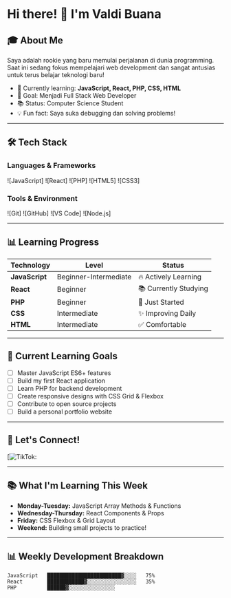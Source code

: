 # Hi there! 👋 I'm Valdi Buana

## 🎓 About Me
Saya adalah rookie yang baru memulai perjalanan di dunia programming. Saat ini sedang fokus mempelajari web development dan sangat antusias untuk terus belajar teknologi baru!

- 🌱 Currently learning: **JavaScript, React, PHP, CSS, HTML**
- 🎯 Goal: Menjadi Full Stack Web Developer
- 📚 Status: Computer Science Student
- 💡 Fun fact: Saya suka debugging dan solving problems!

---

## 🛠️ Tech Stack

### Languages & Frameworks
![JavaScript]
![React]
![PHP]
![HTML5]
![CSS3]

### Tools & Environment
![Git]
![GitHub]
![VS Code]
![Node.js]

---

## 📊 Learning Progress

| Technology | Level | Status |
|------------|-------|--------|
| **JavaScript** | Beginner-Intermediate | 🔥 Actively Learning |
| **React** | Beginner | 📚 Currently Studying |
| **PHP** | Beginner | 🌱 Just Started |
| **CSS** | Intermediate | ✨ Improving Daily |
| **HTML** | Intermediate | ✅ Comfortable |

---

## 🎯 Current Learning Goals

- [ ] Master JavaScript ES6+ features
- [ ] Build my first React application
- [ ] Learn PHP for backend development
- [ ] Create responsive designs with CSS Grid & Flexbox
- [ ] Contribute to open source projects
- [ ] Build a personal portfolio website

---

## 🤝 Let's Connect!
[![TikTok:](https://www.tiktok.com/@valdybuana?_t=ZS-8yJcIUGuVR2&_r=1m)

---

## 📚 What I'm Learning This Week

- **Monday-Tuesday:** JavaScript Array Methods & Functions
- **Wednesday-Thursday:** React Components & Props  
- **Friday:** CSS Flexbox & Grid Layout
- **Weekend:** Building small projects to practice!

---

## 📊 Weekly Development Breakdown

```text
JavaScript   ████████████████████████▓░░░░   75%
React        ████████████▓░░░░░░░░░░░░░░░░   35%
PHP          ██████▓░░░░░░░░░░░░░░░
